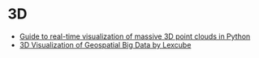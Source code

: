 # 3D

- [Guide to real-time visualization of massive 3D point clouds in Python](https://towardsdatascience.com/guide-to-real-time-visualisation-of-massive-3d-point-clouds-in-python-ea6f00241ee0)
- [3D Visualization of Geospatial Big Data by Lexcube](https://towardsdatascience.com/3d-visualization-of-geospatial-big-data-by-lexcube-python-a57512cabd69)
